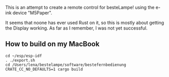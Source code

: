 This is an attempt to create a remote control for besteLampe! using the e-ink device "M5Paper".

It seems that noone has ever used Rust on it, so this is mostly about getting the Display working. As far as I remember, I was not yet successful.

## How to build on my MacBook
```
cd ~/esp/esp-idf
. ./export.sh
cd /Users/lena/bestelampe/software/bestefernbedienung
CRATE_CC_NO_DEFAULTS=1 cargo build
````
